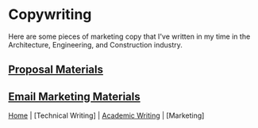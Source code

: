 # Copywriting
Here are some pieces of marketing copy that I've written in my time in the Architecture, Engineering, and Construction industry.

## [Proposal Materials]()

## [Email Marketing Materials]()

[Home](index.md) | [Technical Writing] | [Academic Writing](academicwriting.md) | [Marketing]
